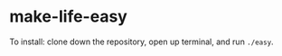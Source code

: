 make-life-easy
============
To install: clone down the repository, open up terminal, and run `./easy`.
